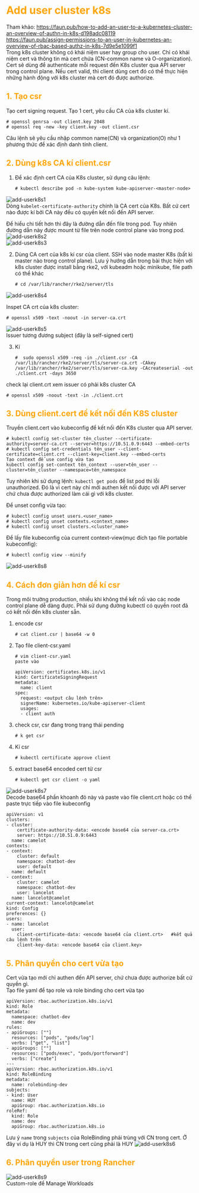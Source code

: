 <h1 style="color:orange">Add user cluster k8s</h1>

Tham khảo: https://faun.pub/how-to-add-an-user-to-a-kubernetes-cluster-an-overview-of-authn-in-k8s-d198adc08119<br>
https://faun.pub/assign-permissions-to-an-user-in-kubernetes-an-overview-of-rbac-based-authz-in-k8s-7d9e5e1099f1<br>
Trong k8s cluster không có khái niệm user hay group cho user. Chỉ có khái niệm cert và thông tin mà cert chứa (CN-common name và O-organization). Cert sẽ dùng để authenticate mỗi request đến K8s cluster qua API server trong control plane. Nếu cert valid, thì client dùng cert đó có thể thực hiện những hành động với k8s cluster mà cert đó được authorize.
<h2 style="color:orange">1. Tạo csr </h2>
Tạo cert signing request. Tạo 1 cert, yêu cầu CA của k8s cluster kí.

    # openssl genrsa -out client.key 2048
    # openssl req -new -key client.key -out client.csr
Câu lệnh sẽ yêu cầu nhập common name(CN) và organization(O) như 1 phương thức để xác định danh tính client. 
<h2 style="color:orange">2. Dùng k8s CA kí client.csr </h2>

1. Để xác định cert CA của K8s cluster, sử dụng câu lệnh:

       # kubectl describe pod -n kube-system kube-apiserver-<master-node>
![add-userk8s1](../img/add-userk8s1.png)<br>
Dòng `kubelet-certificate-authority` chính là CA cert của K8s. Bất cứ cert nào được kí bởi CA này đều có quyền kết nối đến API server.

Để hiểu chi tiết hơn thì đây là đường dẫn đến file trong pod. Tuy nhiên đường dẫn này được mount từ file trên node control plane vào trong pod.
![add-userk8s2](../img/add-userk8s2.png)<br>
![add-userk8s3](../img/add-userk8s3.png)<br>

2. Dùng CA cert của k8s kí csr của client. SSH vào node master K8s (bất kì master nào trong control plane). Lưu ý hướng dẫn trong bài thực hiện với k8s cluster được install bằng rke2, với kubeadm hoặc minikube, file path có thể khác

       # cd /var/lib/rancher/rke2/server/tls
![add-userk8s4](../img/add-userk8s4.png)<br>

Inspet CA crt của k8s cluster:

    # openssl x509 -text -noout -in server-ca.crt
![add-userk8s5](../img/add-userk8s5.png)<br>
Issuer tương đương subject (đây là self-signed cert)

3. Kí

       #  sudo openssl x509 -req -in ./client.csr -CA /var/lib/rancher/rke2/server/tls/server-ca.crt -CAkey /var/lib/rancher/rke2/server/tls/server-ca.key -CAcreateserial -out ./client.crt -days 3650
check lại client.crt xem issuer có phải k8s cluster CA

    # openssl x509 -noout -text -in ./client.crt
<h2 style="color:orange">3. Dùng client.cert để kết nối đến K8S cluster</h2>
Truyền client.cert vào kubeconfig để kết nối đến K8s cluster qua API server.

    # kubectl config set-cluster tên_cluster --certificate-authority=server-ca.crt --server=https://10.51.0.9:6443 --embed-certs
    # kubectl config set-credentials tên_user --client-certificate=client.crt --client-key=client.key --embed-certs
    Tạo context để use config vừa tạo
    kubectl config set-context tên_context --user=tên_user --cluster=tên_cluster --namespace=tên_namespace
Tuy nhiên khi sử dụng lệnh: `kubectl get pods` để list pod thì lỗi unauthorized. Đó là vì cert này chỉ mới authen kết nối được với API server chứ chưa được authorized làm cái gì với k8s cluster.

Để unset config vừa tạo:

    # kubectl config unset users.<user_name>
    # kubectl config unset contexts.<context_name>
    # kubectl config unset clusters.<cluster_name>
Để lấy file kubeconfig của current context-view(mục đích tạo file portable kubeconfig):

    # kubectl config view --minify
![add-userk8s8](../img/add-userk8s8.png)<br>
<h2 style="color:orange">4. Cách đơn giản hơn để kí csr</h2>
Trong môi trường production, nhiều khi không thể kết nối vào các node control plane dễ dàng được. Phải sử dụng đường kubectl có quyền root đã có kết nối đến k8s cluster sẵn.

1. encode csr
    
       # cat client.csr | base64 -w 0
2. Tạo file client-csr.yaml

       # vim client-csr.yaml
       paste vào

       apiVersion: certificates.k8s.io/v1
       kind: CertificateSigningRequest
       metadata:      
         name: client       
       spec:          
         request: <output câu lệnh trên>
         signerName: kubernetes.io/kube-apiserver-client                      
         usages:   
         - client auth
3. check csr, csr đang trong trạng thái pending

       # k get csr
4. Kí csr
       
       # kubectl certificate approve client
5. extract base64 encoded cert từ csr

       # kubectl get csr client -o yaml
![add-userk8s7](../img/add-userk8s7.png)<br>
Decode base64 phần khoanh đỏ này và paste vào file client.crt hoặc có thể paste trực tiếp vào file kubeconfig

    apiVersion: v1
    clusters:
    - cluster:
        certificate-authority-data: <encode base64 của server-ca.crt>
        server: https://10.51.0.9:6443
      name: camelot
    contexts:
    - context:
        cluster: default
        namespace: chatbot-dev
        user: default
      name: default
    - context:
        cluster: camelot
        namespace: chatbot-dev
        user: lancelot
      name: lancelot@camelot
    current-context: lancelot@camelot
    kind: Config
    preferences: {}
    users:
    - name: lancelot
      user:
        client-certificate-data: <encode base64 của client.crt>   #kết quả câu lệnh trên
        client-key-data: <encode base64 của client.key>
<h2 style="color:orange">5. Phân quyền cho cert vừa tạo</h2>
Cert vừa tạo mới chỉ authen đến API server, chứ chưa được authorize bất cứ quyền gì.<br>
Tạo file yaml để tạo role và role binding cho cert vừa tạo

    apiVersion: rbac.authorization.k8s.io/v1
    kind: Role
    metadata:
      namespace: chatbot-dev
      name: dev
    rules:
    - apiGroups: [""]
      resources: ["pods", "pods/log"]
      verbs: ["get", "list"]
    - apiGroups: [""]
      resources: ["pods/exec", "pods/portforward"]
      verbs: ["create"]
    ---
    apiVersion: rbac.authorization.k8s.io/v1
    kind: RoleBinding
    metadata:
      name: rolebinding-dev
    subjects:
    - kind: User
      name: HUY
      apiGroup: rbac.authorization.k8s.io
    roleRef:
      kind: Role
      name: dev
      apiGroup: rbac.authorization.k8s.io
Lưu ý `name` trong `subjects` của RoleBinding phải trùng với CN trong cert. Ở đây ví dụ là HUY thì CN trong cert cũng phải là HUY
![add-userk8s6](../img/add-userk8s6.png)<br>

<h2 style="color:orange">6. Phân quyền user trong Rancher</h2>

![add-userk8s9](../img/add-userk8s9.png)<br>
Custom-role để Manage Workloads